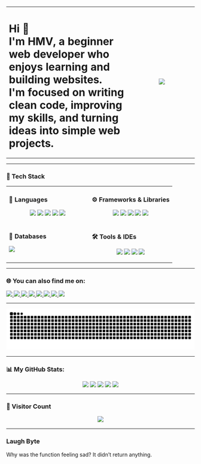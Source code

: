 <table>
  <tr>
    <td align="left" width="65%">
      <h1>
        Hi 👋<br>
        I'm HMV, a beginner web developer who enjoys learning and building websites.<br>
        I'm focused on writing clean code, improving my skills, and turning ideas into simple web projects.
      </h1>
    </td>
    <td align="center" width="35%">
      <img src="https://media1.giphy.com/media/v1.Y2lkPTc5MGI3NjExMGRyaWhrYnlmZGg5YzI0emQ5bm50bWg3czB2bjA4ODd2YnpqaDMwcSZlcD12MV9pbnRlcm5hbF9naWZfYnlfaWQmY3Q9Zw/1kkxWqT5nvLXupUTwK/giphy.gif" width="300" />
    </td>
  </tr>
</table>

---

### 🧠 Tech Stack

<table width="100%">
  <tr>
    <td width="50%" valign="top">
      <h3 align="left">🧠 Languages</h3>
      <p align="center">
        <img src="https://cdn.jsdelivr.net/gh/devicons/devicon/icons/javascript/javascript-original.svg" height="60"/>
        <img src="https://cdn.jsdelivr.net/gh/devicons/devicon/icons/typescript/typescript-original.svg" height="60"/>
        <img src="https://cdn.jsdelivr.net/gh/devicons/devicon/icons/java/java-original.svg" height="60"/>
        <img src="https://cdn.jsdelivr.net/gh/devicons/devicon/icons/html5/html5-original.svg" height="60"/>
        <img src="https://cdn.jsdelivr.net/gh/devicons/devicon/icons/css3/css3-original.svg" height="60"/>
      </p>
    </td>
    <td width="50%" valign="top">
      <h3 align="left">⚙️ Frameworks & Libraries</h3>
      <p align="center">
        <img src="https://cdn.jsdelivr.net/gh/devicons/devicon/icons/react/react-original.svg" height="60"/>
        <img src="https://cdn.jsdelivr.net/gh/devicons/devicon/icons/nextjs/nextjs-original.svg" height="60"/>
        <img src="https://cdn.jsdelivr.net/gh/devicons/devicon/icons/tailwindcss/tailwindcss-original-wordmark.svg" height="60"/>
        <img src="https://cdn.jsdelivr.net/gh/devicons/devicon/icons/spring/spring-original.svg" height="60"/>
        <img src="https://cdn.jsdelivr.net/gh/devicons/devicon/icons/vite/vite-original.svg" height="60"/>
      </p>
    </td>
  </tr>
  <tr>
    <td width="50%" valign="top">
      <h3 align="left">💾 Databases</h3>
      <p align="left">
        <img src="https://cdn.jsdelivr.net/gh/devicons/devicon/icons/mysql/mysql-original.svg" height="60"/>
      </p>
    </td>
    <td width="50%" valign="top">
      <h3 align="left">🛠️ Tools & IDEs</h3>
      <p align="center">
        <img src="https://cdn.jsdelivr.net/gh/devicons/devicon/icons/vscode/vscode-original.svg" height="60"/>
        <img src="https://cdn.jsdelivr.net/gh/devicons/devicon/icons/intellij/intellij-original.svg" height="60"/>
        <img src="https://cdn.jsdelivr.net/gh/devicons/devicon/icons/github/github-original.svg" height="60"/>
        <img src="https://cdn.jsdelivr.net/gh/devicons/devicon/icons/google/google-original.svg" height="60"/>
      </p>
    </td>
  </tr>
</table>


</div>


---

### 🌐 You can also find me on:

<p align="left">
  <a href="https://www.linkedin.com/in/harshithmv/" target="_blank">
    <img src="https://img.shields.io/static/v1?message=LinkedIn&logo=linkedin&label=&color=0077B5&logoColor=white&labelColor=&style=for-the-badge" height="35" />
  </a>
  <a href="https://t.me/yourtelegramusername" target="_blank">
    <img src="https://img.shields.io/static/v1?message=Telegram&logo=telegram&label=&color=26A5E4&logoColor=white&labelColor=&style=for-the-badge" height="35" />
  </a>
  <a href="https://www.instagram.com/yourinstagram/" target="_blank">
    <img src="https://img.shields.io/static/v1?message=Instagram&logo=instagram&label=&color=E4405F&logoColor=white&labelColor=&style=for-the-badge" height="35" />
  </a>
  <a href="mailto:your.email@gmail.com" target="_blank">
    <img src="https://img.shields.io/static/v1?message=Gmail&logo=gmail&label=&color=D14836&logoColor=white&labelColor=&style=for-the-badge" height="35" />
  </a>
  <a href="https://discordapp.com/users/yourdiscordid" target="_blank">
    <img src="https://img.shields.io/static/v1?message=Discord&logo=discord&label=&color=5865F2&logoColor=white&labelColor=&style=for-the-badge" height="35" />
  </a>
  <a href="https://stackoverflow.com/users/21668948/justgettingstarted" target="_blank">
    <img src="https://img.shields.io/static/v1?message=Stackoverflow&logo=stackoverflow&label=&color=FE7A16&logoColor=white&labelColor=&style=for-the-badge" height="35" />
  </a>
  <a href="https://www.twitch.tv/imxgreeed" target="_blank">
    <img src="https://img.shields.io/static/v1?message=Twitch&logo=twitch&label=&color=9146FF&logoColor=white&labelColor=&style=for-the-badge" height="35" />
  </a>
  <a href="https://www.youtube.com/@yourchannel" target="_blank">
    <img src="https://img.shields.io/static/v1?message=YouTube&logo=youtube&label=&color=FF0000&logoColor=white&labelColor=&style=for-the-badge" height="35" />
  </a>
</p>

---

<img src="https://raw.githubusercontent.com/AmjustGettingStarted/AmjustGettingStarted/output/snake.svg" alt="Snake animation" />

---

### 📊 My GitHub Stats:

<p align="center">
  <img src="https://github-readme-stats.vercel.app/api?username=AmjustGettingStarted&show_icons=true&include_all_commits=true&count_private=true&theme=dracula&hide_border=false" height="150" />
  <img src="https://github-readme-stats.vercel.app/api/top-langs?username=AmjustGettingStarted&layout=compact&langs_count=6&theme=dracula&hide_border=false" height="150" />
  <img src="https://streak-stats.demolab.com?user=AmjustGettingStarted&mode=daily&theme=dracula&hide_border=false" height="150" />
  <img src="https://github-profile-trophy.vercel.app?username=AmjustGettingStarted&theme=dracula&column=3&row=1" height="150" />
  <img src="https://github-readme-activity-graph.vercel.app/graph?username=AmjustGettingStarted&radius=10&theme=react&area=true" height="300" />
</p>

---

### 👀 Visitor Count

<p align="center">
  <img src="https://profile-counter.glitch.me/AmjustGettingStarted/count.svg?" />
</p>

---

### Laugh Byte

Why was the function feeling sad? It didn’t return anything.



